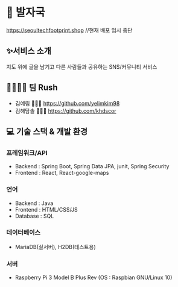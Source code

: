 # 🐾 발자국
https://seoultechfootprint.shop //현재 배포 임시 중단


## ✨서비스 소개
지도 위에 글을 남기고 다른 사람들과 공유하는 SNS/커뮤니티 서비스


## 🤜🏻🤛🏻 팀 Rush
- 김예림 🙋🏻‍♀️ https://github.com/yelimkim98  
- 김해담솔 👨🏽‍✈️ https://github.com/khdscor  


## 💻 기술 스택 & 개발 환경
### 프레임워크/API
- Backend  : Spring Boot, Spring Data JPA, junit, Spring Security  
- Frontend : React, React-google-maps  
### 언어
- Backend : Java
- Frontend : HTML/CSS/JS
- Database : SQL
### 데이터베이스
- MariaDB(실서버), H2DB(테스트용)
### 서버
- Raspberry Pi 3 Model B Plus Rev (OS : Raspbian GNU/Linux 10)
